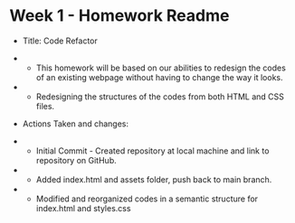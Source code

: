 # Week 1 - Homework Readme
* Title: Code Refactor
* - This homework will be based on our abilities to redesign the codes of an existing webpage without having to change the way it looks.
* - Redesigning the structures of the codes from both HTML and CSS files.

* Actions Taken and changes:
* - Initial Commit - Created repository at local machine and link to repository on GitHub.
* - Added index.html and assets folder, push back to main branch.
* - Modified and reorganized codes in a semantic structure for index.html and styles.css 
